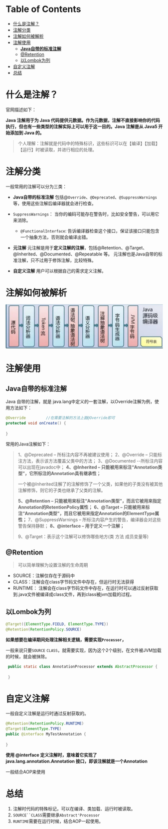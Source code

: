 # Table of Contents

* [什么是注解？](#什么是注解)
* [注解分类](#注解分类)
* [注解如何被解析](#注解如何被解析)
* [注解使用](#注解使用)
  * [**Java自带的标准注解**](#java自带的标准注解)
  * [@Retention](#retention)
  * [以Lombok为列](#以lombok为列)
* [自定义注解](#自定义注解)
* [总结](#总结)




# 什么是注解？

官网描述如下：

**Java 注解用于为 Java 代码提供元数据。作为元数据，注解不直接影响你的代码执行，但也有一些类型的注解实际上可以用于这一目的。Java 注解是从 Java5 开始添加到 Java 的。**



> 个人理解：注解就是代码中的特殊标识，这些标识可以在【编译】【加载】【运行】时被读取，并进行相应的处理。



# 注解分类

一般常用的注解可以分为三类：

+ **Java自带的标准注解**
  包括@`Override`、`@Deprecated`、`@SuppressWarnings`等，使用这些注解后编译器就会进行检查。
+ `SuppressWarnings`： 当你的编码可能存在警告时，比如安全警告，可以用它来消除。
  + `@FunctionalInterface`: 告诉编译器检查这个接口，保证该接口只能包含一个抽象方法，否则就会编译出错。
  
+ **元注解**
  元注解是用于**定义注解的注解**，包括@Retention、@Target、@Inherited、@Documented、@Repeatable 等。
  元注解也是Java自带的标准注解，只不过用于修饰注解，比较特殊。

+ **自定义注解**
  用户可以根据自己的需求定义注解。


# 注解如何被解析

![](.images/下载.png)





# 注解使用



## **Java自带的标准注解**

Java 自带的注解，就是 java.lang中定义的一套注解，以Override注解为例，使用方法如下：

```java
@Override         //在需要注解的方法上面@Override即可
protected void onCreate() {
      
}
```

常用的Java注解如下：

> 1、@Deprecated – 所标注内容不再被建议使用；
> 2、@Override – 只能标注方法，表示该方法覆盖父类中的方法；
> 3、@Documented --所标注内容可以出现在javadoc中；
> **4、@Inherited – 只能被用来标注“Annotation类型”，它所标注的Annotation具有继承性；**
>
> ​		一个被@Inherited注解了的注解修饰了一个父类，如果他的子类没有被其他注解修饰，则它的子类也继承了父类的注解。
>
> **5、@Retention – 只能被用来标注“Annotation类型”，而且它被用来指定Annotation的RetentionPolicy属性；**
> **6、@Target – 只能被用来标注“Annotation类型”，而且它被用来指定Annotation的ElementType属性；**
> 7、@SuppressWarnings – 所标注内容产生的警告，编译器会对这些警告保持静默；
> **8、@interface – 用于定义一个注解；**
>
> 9、@Target：表示这个注解可以修饰哪些地方(类 方法 成员变量等)

## @Retention

>  可以简单理解为设置注解的生命周期

+ SOURCE：注解仅存在于源码中
+ CLASS：注解会在class字节码文件中存在，但运行时无法获得
+ RUNTIME： 注解会在class字节码文件中存在，在运行时可以通过反射获取到.java文件被编译成class文件，再到class被jvm加载的过程。

## 以Lombok为列

```java
@Target({ElementType.FIELD, ElementType.TYPE})
@Retention(RetentionPolicy.SOURCE)
```
**如果想要在编译期间处理注解相关逻辑，需要实现`Processor`，**

一般来说只要`SOURCE` `CLASS`，就需要实现，因为这个2个级别，在文件被JVM加载的时候，就会被抹除。

```java
 public static class AnnotationProcessor extends AbstractProcessor {
     
 }
```



# 自定义注解

一般自定义注解是运行时通过反射获取的。

```java
@Retention(RetentionPolicy.RUNTIME)
@Target(ElementType.TYPE)
public @interface MyTestAnnotation {

}
```

**使用 @interface 定义注解时，意味着它实现了 java.lang.annotation.Annotation 接口，即该注解就是一个Annotation**

一般结合AOP来使用

# 总结



1. 注解时代码的特殊标记，可以在编译、类加载、运行时被读取。
2. `SOURCE``CLASS`需要继承`Abstract'Processor`
3. `RUNTIME`需要在运行时候，结合AOP一起使用。

